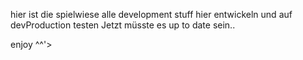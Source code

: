 hier ist die spielwiese alle development stuff hier entwickeln und auf devProduction testen
Jetzt  müsste es up to date sein..

enjoy ^^'>

